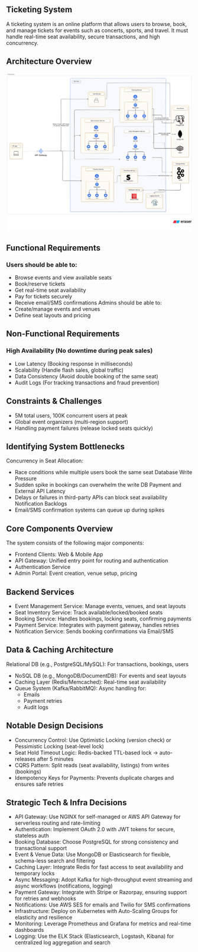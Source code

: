 ## Ticketing System

A ticketing system is an online platform that allows users to browse, book, and manage tickets for events such as concerts, sports, and travel. It must handle real-time seat availability, secure transactions, and high concurrency.

## Architecture Overview

![System Design](./arch.svg)

## Functional Requirements

### Users should be able to:

- Browse events and view available seats
- Book/reserve tickets
- Get real-time seat availability
- Pay for tickets securely
- Receive email/SMS confirmations
  Admins should be able to:
- Create/manage events and venues
- Define seat layouts and pricing

## Non-Functional Requirements

### High Availability (No downtime during peak sales)

- Low Latency (Booking response in milliseconds)
- Scalability (Handle flash sales, global traffic)
- Data Consistency (Avoid double booking of the same seat)
- Audit Logs (For tracking transactions and fraud prevention)

## Constraints & Challenges

- 5M total users, 100K concurrent users at peak
- Global event organizers (multi-region support)
- Handling payment failures (release locked seats quickly)

## Identifying System Bottlenecks

Concurrency in Seat Allocation:

- Race conditions while multiple users book the same seat
  Database Write Pressure
- Sudden spike in bookings can overwhelm the write DB
  Payment and External API Latency
- Delays or failures in third-party APIs can block seat availability
  Notification Backlogs
- Email/SMS confirmation systems can queue up during spikes

## Core Components Overview

The system consists of the following major components:

- Frontend Clients: Web & Mobile App
- API Gateway: Unified entry point for routing and authentication
- Authentication Service
- Admin Portal: Event creation, venue setup, pricing

## Backend Services

- Event Management Service: Manage events, venues, and seat layouts
- Seat Inventory Service: Track available/locked/booked seats
- Booking Service: Handles bookings, locking seats, confirming payments
- Payment Service: Integrates with payment gateway, handles retries
- Notification Service: Sends booking confirmations via Email/SMS

## Data & Caching Architecture

Relational DB (e.g., PostgreSQL/MySQL): For transactions, bookings,
users

- NoSQL DB (e.g., MongoDB/DocumentDB): For events and seat layouts
- Caching Layer (Redis/Memcached): Real-time seat availability
- Queue System (Kafka/RabbitMQ): Async handling for:
  - Emails
  - Payment retries
  - Audit logs

## Notable Design Decisions

- Concurrency Control: Use Optimistic Locking (version check) or Pessimistic Locking (seat-level lock)
- Seat Hold Timeout Logic: Redis-backed TTL-based lock → auto-releases after 5 minutes
- CQRS Pattern: Split reads (seat availability, listings) from writes (bookings)
- Idempotency Keys for Payments: Prevents duplicate charges and ensures safe retries

## Strategic Tech & Infra Decisions

- API Gateway: Use NGINX for self-managed or AWS API Gateway for serverless routing and rate-limiting
- Authentication: Implement OAuth 2.0 with JWT tokens for secure, stateless auth
- Booking Database: Choose PostgreSQL for strong consistency and transactional support
- Event & Venue Data: Use MongoDB or Elasticsearch for flexible, schema-less search and filtering
- Caching Layer: Integrate Redis for fast access to seat availability and temporary locks
- Async Messaging: Adopt Kafka for high-throughput event streaming and async workflows (notifications, logging)
- Payment Gateway: Integrate with Stripe or Razorpay, ensuring support for retries and webhooks
- Notifications: Use AWS SES for emails and Twilio for SMS confirmations
- Infrastructure: Deploy on Kubernetes with Auto-Scaling Groups for elasticity and resilience
- Monitoring: Leverage Prometheus and Grafana for metrics and real-time dashboards
- Logging: Use the ELK Stack (Elasticsearch, Logstash, Kibana) for centralized log aggregation and search
